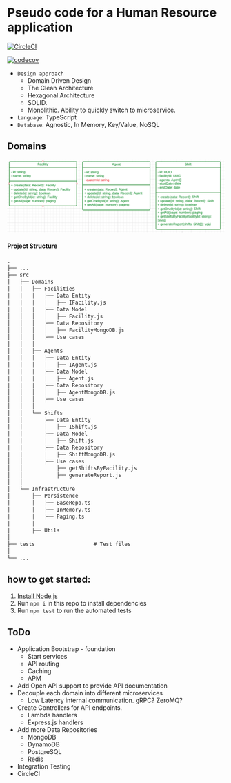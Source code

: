 # Pseudo code for a Human Resource application

[![CircleCI](https://dl.circleci.com/status-badge/img/gh/web2solutions/cbh-take-home-staffing/tree/main.svg?style=svg)](https://dl.circleci.com/status-badge/redirect/gh/web2solutions/cbh-take-home-staffing/tree/main)

[![codecov](https://codecov.io/gh/web2solutions/cbh-take-home-staffing/branch/main/graph/badge.svg?token=5118POS3ED)](https://codecov.io/gh/web2solutions/cbh-take-home-staffing)

- `Design approach`
  - Domain Driven Design
  - The Clean Architecture
  - Hexagonal Architecture
  - SOLID.
  - Monolithic. Ability to quickly switch to microservice.
- `Language`: TypeScript
- `Database`: Agnostic, In Memory, Key/Value, NoSQL

## Domains

![UML classes](/domains.png "UML classes")

#### Project Structure

    .
    ├── ...
    ├── src
    │   ├── Domains
    │   │   ├── Facilities
    │   │   │   ├── Data Entity
    │   │   │   │   ├── IFacility.js
    │   │   │   ├── Data Model
    │   │   │   │   ├── Facility.js
    │   │   │   ├── Data Repository
    │   │   │   │   ├── FacilityMongoDB.js
    │   │   │   ├── Use cases
    │   │   │
    │   │   ├── Agents
    │   │   │   ├── Data Entity
    │   │   │   │   ├── IAgent.js
    │   │   │   ├── Data Model
    │   │   │   │   ├── Agent.js
    │   │   │   ├── Data Repository
    │   │   │   │   ├── AgentMongoDB.js
    │   │   │   ├── Use cases
    │   │   │
    │   │   └── Shifts
    │   │       ├── Data Entity
    │   │       │   ├── IShift.js
    │   │       ├── Data Model
    │   │       │   ├── Shift.js
    │   │       ├── Data Repository
    │   │       │   ├── ShiftMongoDB.js
    │   │       ├── Use cases
    │   │           ├── getShiftsByFacility.js
    │   │           ├── generateReport.js
    │   │
    │   └── Infrastructure
    │       ├── Persistence
    │       │   ├── BaseRepo.ts
    │       │   ├── InMemory.ts
    │       │   ├── Paging.ts
    │       │
    │       ├── Utils
    │
    ├── tests                   # Test files
    │   
    └── ...





## how to get started:

1. [Install Node.js](https://nodejs.org/en/download/)
2. Run `npm i` in this repo to install dependencies
3. Run `npm test` to run the automated tests


## ToDo

- Application Bootstrap - foundation
  - Start services
  - API routing
  - Caching
  - APM
- Add Open API support to provide API documentation
- Decouple each domain into different microservices
  - Low Latency internal communication. gRPC? ZeroMQ?
- Create Controllers for API endpoints.
  - Lambda handlers
  - Express.js handlers
- Add more Data Repositories
  - MongoDB
  - DynamoDB
  - PostgreSQL
  - Redis
- Integration Testing
- CircleCI


